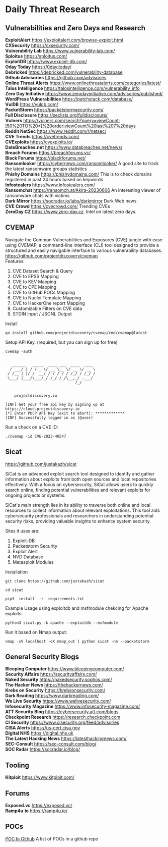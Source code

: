 # Daily Threat Research

## Vulnerabilities and Zero Days and Research
**ExploitAlert** https://exploitalert.com/browse-exploit.html \
**CXSecurity** https://cxsecurity.com/ \
**Vulnerability Lab** https://www.vulnerability-lab.com/ \
**Sploitus** https://sploitus.com/ \
**ExploitDB** https://www.exploit-db.com/ \
**Oday Today** https://0day.today/ \
**Debricked** https://debricked.com/vulnerability-database \
**Github Advisories** https://github.com/advisories \
**Online Threat Alerts** https://www.onlinethreatalerts.com/categories/latest/ \
**Talos Intelligence** https://talosintelligence.com/vulnerability_info \
**Zero Day Initiative** https://www.zerodayinitiative.com/advisories/published/ \
**WordPress Vulnerabilities** https://patchstack.com/database/ \
**VulDB** https://vuldb.com/ \
**PacketStorm** https://packetstormsecurity.com/ \
**Full Disclosure** https://seclists.org/fulldisclosure/ \
**Vulners** https://vulners.com/search?query=viewCount:[50%20TO%20*]%20order:viewCount%20last%207%20days \
**Reddit NetSec** https://www.reddit.com/r/netsec/ \
**CVE Trends** https://cvetrends.com/ \
**CVExploits** https://cvexploits.io/ \
**DateBreaches.net** https://www.databreaches.net/news/ \
**Breach Forums** https://breachforums.vc/ \
**Black Forums** https://blackforums.net/ \
**Ransomlooker** https://cybernews.com/ransomlooker/ A good site to track the latest ransomware groups statistics \
**Phishy Domains** https://phishydomains.com/ This is to check domains registered in past 24 hours based on keywords \
**Infostealers** https://www.infostealers.com/ \
**Ransomchat** https://ransomch.at/Akira-20230606 An interesting viewer of ransomware chats with victims \
**Dark Mirror** https://socradar.io/labs/darkmirror  Dark Web news \
**CVE Crowd** https://cvecrowd.com/ Trending CVEs \
**ZeroDay CZ** https://www.zero-day.cz. Intel on latest zero days.


## CVEMAP
Navigate the Common Vulnerabilities and Exposures (CVE) jungle with ease using CVEMAP, a command-line interface (CLI) tool designed to provide a structured and easily navigable interface to various vulnerability databases. \
https://github.com/projectdiscovery/cvemap \
Features:
1. CVE Dataset Search & Query
2. CVE to EPSS Mapping
3. CVE to KEV Mapping
4. CVE to CPE Mapping
5. CVE to GitHub POCs Mapping
6. CVE to Nuclei Template Mapping
7. CVE to HackerOne report Mapping
8. Customizable Filters on CVE data
9. STDIN Input / JSONL Output


Install
```
go install github.com/projectdiscovery/cvemap/cmd/cvemap@latest
```
Setup API Key. (required, but you can sign up for free)
```
cvemap -auth


   ______   _____  ____ ___  ____  ____
  / ___/ | / / _ \/ __ \__ \/ __ \/ __ \
 / /__ | |/ /  __/ / / / / / /_/ / /_/ /
 \___/ |___/\___/_/ /_/ /_/\__,_/ .___/ 
                               /_/
            

    projectdiscovery.io

[INF] Get your free api key by signing up at https://cloud.projectdiscovery.io
[*] Enter PDCP API Key (exit to abort): *************
[INF] Successfully logged in as (@user)
```
Run a check on a CVE ID:
```
./cvemap -id CVE-2023-40547
```

## Sicat
https://github.com/justakazh/sicat

SiCat is an advanced exploit search tool designed to identify and gather information about exploits from both open sources and local repositories effectively. With a focus on cybersecurity, SiCat allows users to quickly search online, finding potential vulnerabilities and relevant exploits for ongoing projects or systems.

SiCat's main strength lies in its ability to traverse both online and local resources to collect information about relevant exploitations. This tool aids cybersecurity professionals and researchers in understanding potential security risks, providing valuable insights to enhance system security.

Sites it uses are:
1. Exploit-DB
2. Packetstorm Security
3. Exploit Alert
4. NVD Database
5. Metasploit Modules

Installation
```
git clone https://github.com/justakazh/sicat
```
```
cd sicat
```
```
pip3  install  -r  requirements.txt
```
Example Usage using exploitdb and msfmodule chekcing for Apache exploits:
```
python3 sicat.py -k apache --exploitdb --msfmodule
```
Run it based on Nmap output:
```
nmap -sV localhost -oX nmap_out | python sicat -nm --packetstorm
```






## General Security Blogs
**Bleeping Computer** https://www.bleepingcomputer.com/ \
**Security Affairs** https://securityaffairs.com/ \
**Naked Security** https://nakedsecurity.sophos.com/ \
**The Hacker News** https://thehackernews.com/ \
**Krebs on Security** https://krebsonsecurity.com/ \
**Dark Reading** https://www.darkreading.com/ \
**We Live Security** https://www.welivesecurity.com/ \
**Infosecurity Magazine** https://www.infosecurity-magazine.com/ \
**ATT Security Blog** https://cybersecurity.att.com/blogs \
**Checkpoint Research** https://research.checkpoint.com \
**CI Security** https://www.cisecurity.org/feed/advisories \
**CISA Alerts** https://us-cert.cisa.gov \
**Digital NHS** https://digital.nhs.uk \
**The Latest Hacking News** https://latesthackingnews.com/ \
**SEC-Consult** https://sec-consult.com/blog/ \
**SOC Radar** https://socradar.io/blog/ 

## Tooling
**Kitploit** https://www.kitploit.com/ 


## Forums
**Exposed.vc** https://exposed.vc/ \
**Ramp4u.io** https://ramp4u.io/

## POCs
[POC In Github](https://github.com/nomi-sec/PoC-in-GitHub) A list of POCs in a github repo
